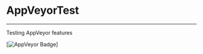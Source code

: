 # AppVeyorTest
---

Testing AppVeyor features

[![AppVeyor Badge](https://ci.appveyor.com/api/projects/status/github/rustamirzaev/appveyortest?branch=master&svg=true)]